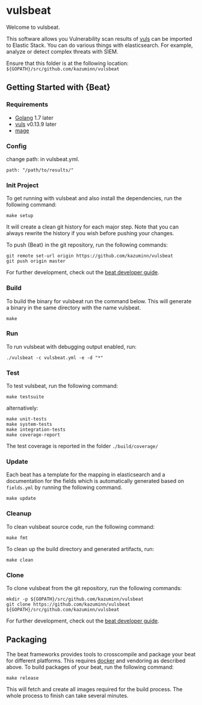 # vulsbeat

Welcome to vulsbeat.

This software allows you Vulnerability scan results of [vuls](https://github.com/future-architect/vuls) can be imported to Elastic Stack.
You can do various things with elasticsearch. For example, analyze or detect complex threats with SIEM.


Ensure that this folder is at the following location:
`${GOPATH}/src/github.com/kazuminn/vulsbeat`

## Getting Started with {Beat}

### Requirements

* [Golang](https://golang.org/dl/) 1.7 later
* [vuls](https://github.com/future-architect/vuls) v0.13.9 later
* [mage](https://github.com/magefile/mage)

### Config

change path: in vulsbeat.yml.

```
path: "/path/to/results/"
```

### Init Project
To get running with vulsbeat and also install the
dependencies, run the following command:

```
make setup
```

It will create a clean git history for each major step. Note that you can always rewrite the history if you wish before pushing your changes.

To push {Beat} in the git repository, run the following commands:

```
git remote set-url origin https://github.com/kazuminn/vulsbeat
git push origin master
```

For further development, check out the [beat developer guide](https://www.elastic.co/guide/en/beats/libbeat/current/new-beat.html).

### Build

To build the binary for vulsbeat run the command below. This will generate a binary
in the same directory with the name vulsbeat.

```
make
```


### Run

To run vulsbeat with debugging output enabled, run:

```
./vulsbeat -c vulsbeat.yml -e -d "*"
```


### Test

To test vulsbeat, run the following command:

```
make testsuite
```

alternatively:
```
make unit-tests
make system-tests
make integration-tests
make coverage-report
```

The test coverage is reported in the folder `./build/coverage/`

### Update

Each beat has a template for the mapping in elasticsearch and a documentation for the fields
which is automatically generated based on `fields.yml` by running the following command.

```
make update
```


### Cleanup

To clean  vulsbeat source code, run the following command:

```
make fmt
```

To clean up the build directory and generated artifacts, run:

```
make clean
```


### Clone

To clone vulsbeat from the git repository, run the following commands:

```
mkdir -p ${GOPATH}/src/github.com/kazuminn/vulsbeat
git clone https://github.com/kazuminn/vulsbeat ${GOPATH}/src/github.com/kazuminn/vulsbeat
```


For further development, check out the [beat developer guide](https://www.elastic.co/guide/en/beats/libbeat/current/new-beat.html).


## Packaging

The beat frameworks provides tools to crosscompile and package your beat for different platforms. This requires [docker](https://www.docker.com/) and vendoring as described above. To build packages of your beat, run the following command:

```
make release
```

This will fetch and create all images required for the build process. The whole process to finish can take several minutes.
